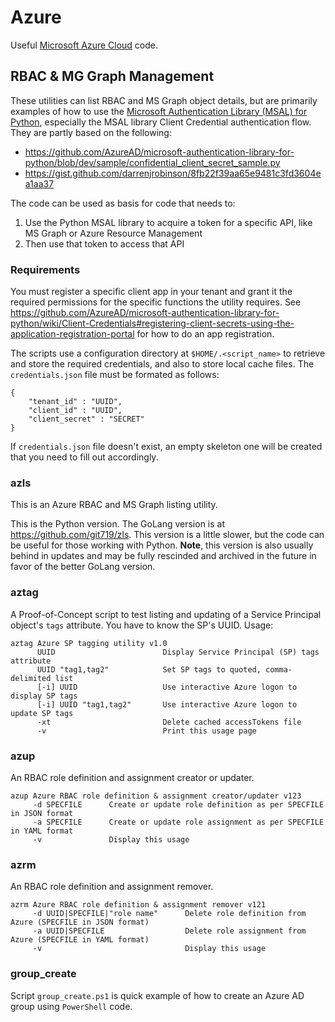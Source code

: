 # Azure
Useful [Microsoft Azure Cloud](https://azure.microsoft.com/en-us/) code. 

## RBAC & MG Graph Management
These utilities can list RBAC and MS Graph object details, but are primarily examples of how to use the [Microsoft Authentication Library (MSAL) for Python](https://docs.microsoft.com/en-us/python/api/overview/azure/msal-python-overview?view=azure-python), especially the MSAL library Client Credential authentication flow. They are partly based on the following:

- <https://github.com/AzureAD/microsoft-authentication-library-for-python/blob/dev/sample/confidential_client_secret_sample.py>
- <https://gist.github.com/darrenjrobinson/8fb22f39aa65e9481c3fd3604ea1aa37>

The code can be used as basis for code that needs to:
1. Use the Python MSAL library to acquire a token for a specific API, like MS Graph or Azure Resource Management
2. Then use that token to access that API


### Requirements
You must register a specific client app in your tenant and grant it the required permissions for the specific functions the utility requires. See <https://github.com/AzureAD/microsoft-authentication-library-for-python/wiki/Client-Credentials#registering-client-secrets-using-the-application-registration-portal> for how to do an app registration.

The scripts use a configuration directory at `$HOME/.<script_name>` to retrieve and store the required credentials, and also to store local cache files. The `credentials.json` file must be formated as follows: 

```
{
    "tenant_id" : "UUID",
    "client_id" : "UUID",
    "client_secret" : "SECRET"
}
```

If `credentials.json` file doesn't exist, an empty skeleton one will be created that you need to fill out accordingly.


### azls
This is an Azure RBAC and MS Graph listing utility.

This is the Python version. The GoLang version is at https://github.com/git719/zls. This version is a little slower, but the code can be useful for those working with Python. **Note**, this version is also usually behind in updates and may be fully rescinded and archived in the future in favor of the better GoLang version.


### aztag
A Proof-of-Concept script to test listing and updating of a Service Principal object's `tags` attribute. You have to know the SP's UUID. Usage: 

```
aztag Azure SP tagging utility v1.0
      UUID                        Display Service Principal (SP) tags attribute
      UUID "tag1,tag2"            Set SP tags to quoted, comma-delimited list
      [-i] UUID                   Use interactive Azure logon to display SP tags
      [-i] UUID "tag1,tag2"       Use interactive Azure logon to update SP tags
      -xt                         Delete cached accessTokens file
      -v                          Print this usage page
```


### azup
An RBAC role definition and assignment creator or updater.

```
azup Azure RBAC role definition & assignment creator/updater v123
     -d SPECFILE      Create or update role definition as per SPECFILE in JSON format
     -a SPECFILE      Create or update role assignment as per SPECFILE in YAML format
     -v               Display this usage
```

### azrm
An RBAC role definition and assignment remover.

```
azrm Azure RBAC role definition & assignment remover v121
     -d UUID|SPECFILE|"role name"      Delete role definition from Azure (SPECFILE in JSON format)
     -a UUID|SPECFILE                  Delete role assignment from Azure (SPECFILE in YAML format)
     -v                                Display this usage
```

### group_create
Script `group_create.ps1` is quick example of how to create an Azure AD group using `PowerShell` code.

